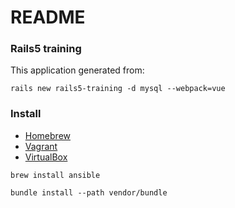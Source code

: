 # README

### Rails5 training

This application generated from:

```
rails new rails5-training -d mysql --webpack=vue
```

### Install

- [Homebrew](http://brew.sh/)
- [Vagrant](http://www.vagrantup.com)
- [VirtualBox](https://www.virtualbox.org/)

```
brew install ansible

bundle install --path vendor/bundle
```
